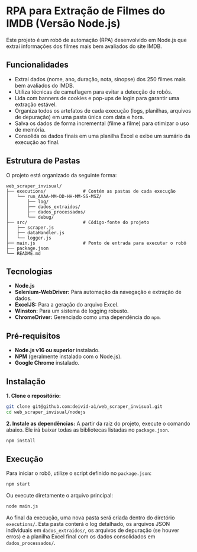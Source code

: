 # RPA para Extração de Filmes do IMDB (Versão Node.js)

Este projeto é um robô de automação (RPA) desenvolvido em Node.js que extrai informações dos filmes mais bem avaliados do site IMDB.

## Funcionalidades

  - Extrai dados (nome, ano, duração, nota, sinopse) dos 250 filmes mais bem avaliados do IMDB.
  - Utiliza técnicas de camuflagem para evitar a detecção de robôs.
  - Lida com banners de cookies e pop-ups de login para garantir uma extração estável.
  - Organiza todos os artefatos de cada execução (logs, planilhas, arquivos de depuração) em uma pasta única com data e hora.
  - Salva os dados de forma incremental (filme a filme) para otimizar o uso de memória.
  - Consolida os dados finais em uma planilha Excel e exibe um sumário da execução ao final.

## Estrutura de Pastas

O projeto está organizado da seguinte forma:

```
web_scraper_invisual/
├── executions/              # Contém as pastas de cada execução
│   └── run_AAAA-MM-DD-HH-MM-SS-MSZ/
│       ├── log/
│       ├── dados_extraidos/
│       ├── dados_processados/
│       └── debug/
├── src/                     # Código-fonte do projeto
│   ├── scraper.js
│   ├── dataHandler.js
│   └── logger.js
├── main.js                  # Ponto de entrada para executar o robô
├── package.json
└── README.md
```

## Tecnologias

  - **Node.js**
  - **Selenium-WebDriver:** Para automação da navegação e extração de dados.
  - **ExcelJS:** Para a geração do arquivo Excel.
  - **Winston:** Para um sistema de logging robusto.
  - **ChromeDriver:** Gerenciado como uma dependência do `npm`.

## Pré-requisitos

  - **Node.js v16 ou superior** instalado.
  - **NPM** (geralmente instalado com o Node.js).
  - **Google Chrome** instalado.

## Instalação

**1. Clone o repositório:**

```bash
git clone git@github.com:deivid-a1/web_scraper_invisual.git
cd web_scraper_invisual/nodejs
```

**2. Instale as dependências:**
A partir da raiz do projeto, execute o comando abaixo. Ele irá baixar todas as bibliotecas listadas no `package.json`.

```bash
npm install
```

## Execução

Para iniciar o robô, utilize o script definido no `package.json`:

```bash
npm start
```

Ou execute diretamente o arquivo principal:

```bash
node main.js
```

Ao final da execução, uma nova pasta será criada dentro do diretório `executions/`. Esta pasta conterá o log detalhado, os arquivos JSON individuais em `dados_extraidos/`, os arquivos de depuração (se houver erros) e a planilha Excel final com os dados consolidados em `dados_processados/`.